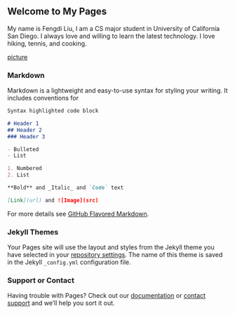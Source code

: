 ## Welcome to My Pages

My name is Fengdi Liu, I am a CS major student in University of California San Diego. I always love and willing to learn the latest technology. I love hiking, tennis, and cooking.


[picture](https://photos.google.com/photo/AF1QipOIFJa88bgDEkPglwUhOc4RSuvCmz52C6TJ0V2D) 

### Markdown

Markdown is a lightweight and easy-to-use syntax for styling your writing. It includes conventions for

```markdown
Syntax highlighted code block

# Header 1
## Header 2
### Header 3

- Bulleted
- List

1. Numbered
2. List

**Bold** and _Italic_ and `Code` text

[Link](url) and ![Image](src)
```

For more details see [GitHub Flavored Markdown](https://guides.github.com/features/mastering-markdown/).

### Jekyll Themes

Your Pages site will use the layout and styles from the Jekyll theme you have selected in your [repository settings](https://github.com/fengdi-liu/fengdi.github.io/settings). The name of this theme is saved in the Jekyll `_config.yml` configuration file.

### Support or Contact

Having trouble with Pages? Check out our [documentation](https://docs.github.com/categories/github-pages-basics/) or [contact support](https://github.com/contact) and we’ll help you sort it out.
